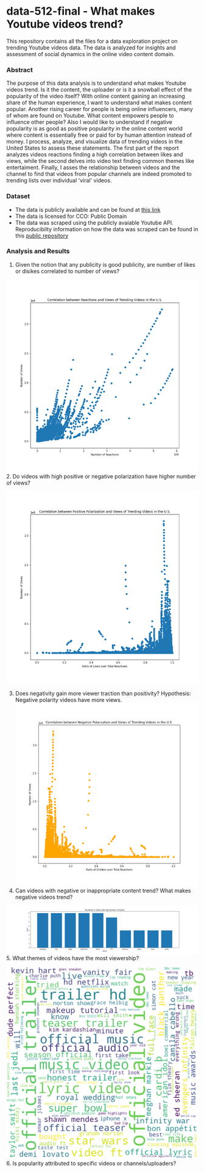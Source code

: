# data-512-final - What makes Youtube videos trend?
This repository contains all the files for a data exploration project on trending Youtube videos data. The data is analyzed for insights and assessment of social dynamics in the online video content domain. 
### Abstract
The purpose of this data analysis is to understand what makes Youtube videos trend. Is it the content, the uploader or is it a snowball effect of the popularity of the video itself? With online content gaining an increasing share of the human experience, I want to understand what makes content popular. Another rising career for people is being online influencers, many of whom are found on Youtube. What content empowers people to influence other people? Also I would like to understand if negative popularity is as good as positive popularity in the online content world where content is essentially free or paid for by human attention instead of money. I process, analyze, and visualize data of trending videos in the United States to assess these statements. The first part of the report analyzes videos reactions finding a high correlation between likes and views, while the second delves into video text finding common themes like entertaiment. Finally, I asses the relationship between videos and the channel to find that videos from popular channels are indeed promoted to trending lists over individual 'viral' videos. 
### Dataset
- The data is publicly available and can be found at [this link](https://www.kaggle.com/datasnaek/youtube-new)
- The data is licensed for CCO: Public Domain
- The data was scraped using the publicly avaiable Youtube API. Reproducibilty information on how the data was scraped can be found in this [public repository](https://github.com/mitchelljy/Trending-YouTube-Scraper)
### Analysis and Results
1. Given the notion that any publicity is good publicity, are number of likes or disikes correlated to number of views?

![Q1](output/Reactions_Views_Correlation.png)
2. Do videos with high positive or negative polarization have higher number of views?

![Q2](output/PostivePolarization_Views_Correlation.png)

3. Does negativity gain more viewer traction than positivity? Hypothesis: Negative polarity videos have more views. 
![Q3](output/NegativePolarization_Views_Correlation.png)
4. Can videos with negative or inappropriate content trend? What makes negative videos trend? 

![Q4](output/TopWordsInNegVideos.png)
5. What themes of videos have the most viewership?

![Q4](output/Video_Title_Wordcloud.png)
6. Is popularity attributed to specific videos or channels/uploaders?

